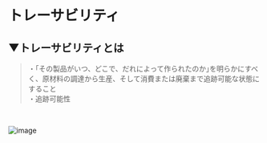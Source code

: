 # トレーサビリティ

## ▼トレーサビリティとは
>・｢その製品がいつ、どこで、だれによって作られたのか｣を明らかにすべく、原材料の調達から生産、そして消費または廃棄まで追跡可能な状態にすること<br>
>・追跡可能性<br>
<br>

![image](https://github.com/SHOKI-SATO/TIL/assets/81621944/897388f4-b88b-4cc0-b542-3080e92841b9)<br>
